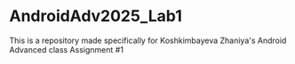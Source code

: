 # AndroidAdv2025_Lab1
This is a repository made specifically for Koshkimbayeva Zhaniya's Android Advanced class Assignment #1
